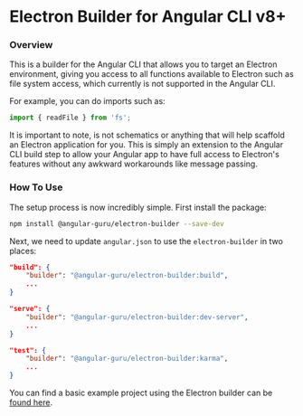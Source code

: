 # Electron Builder for Angular CLI v8+

### Overview

This is a builder for the Angular CLI that allows you to target an Electron environment, 
giving you access to all functions available to Electron such as file system access, which currently
is not supported in the Angular CLI.

For example, you can do imports such as:

```typescript
import { readFile } from 'fs';
```

It is important to note, is not schematics or anything that will help scaffold an Electron application for you. This is simply an extension to the Angular CLI build step to allow your Angular app to have full access to Electron's features without any awkward workarounds like message passing.

### How To Use

The setup process is now incredibly simple. First install the package:

```bash
npm install @angular-guru/electron-builder --save-dev
```

Next, we need to update `angular.json` to use the `electron-builder` in two places:

```json
"build": {
    "builder": "@angular-guru/electron-builder:build",
    ...
}
```

```json
"serve": {
    "builder": "@angular-guru/electron-builder:dev-server",
    ...
}
```

```json
"test": {
    "builder": "@angular-guru/electron-builder:karma",
    ...
}
```

You can find a basic example project using the Electron builder can be [found here](https://github.com/angular-guru/electron-seed).

